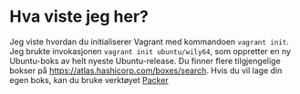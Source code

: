 # Hva viste jeg her?

Jeg viste hvordan du initialiserer Vagrant med kommandoen `vagrant init`. Jeg brukte invokasjonen `vagrant init ubuntu/wily64`, som oppretter
en ny Ubuntu-boks av helt nyeste Ubuntu-release. Du finner flere tilgjengelige bokser på https://atlas.hashicorp.com/boxes/search. Hvis du vil lage
din egen boks, kan du bruke verktøyet [Packer](https://www.packer.io/)
